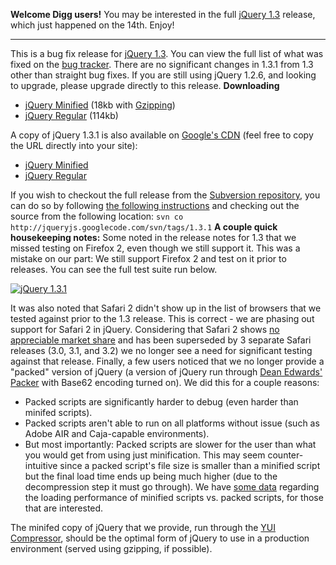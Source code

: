 **Welcome Digg users!** You may be interested in the full [jQuery
1.3](http://docs.jquery.com/Release:jQuery%201.3) release, which just
happened on the 14th. Enjoy!

* * * * *

This is a bug fix release for [jQuery
1.3](http://docs.jquery.com/Release:jQuery%201.3). You can view the full
list of what was fixed on the [bug
tracker](http://dev.jquery.com/report/30). There are no significant
changes in 1.3.1 from 1.3 other than straight bug fixes. If you are
still using jQuery 1.2.6, and looking to upgrade, please upgrade
directly to this release. **Downloading**

-   [jQuery
    Minified](http://code.google.com/p/jqueryjs/downloads/detail?name=jquery-1.3.1.min.js)
    (18kb with
    [Gzipping](http://www.julienlecomte.net/blog/2007/08/13/))
-   [jQuery
    Regular](http://code.google.com/p/jqueryjs/downloads/detail?name=jquery-1.3.1.js)
    (114kb)

A copy of jQuery 1.3.1 is also available on [Google's
CDN](http://code.google.com/apis/ajaxlibs/documentation/index.html#jquery)
(feel free to copy the URL directly into your site):

-   [jQuery
    Minified](http://ajax.googleapis.com/ajax/libs/jquery/1.3.1/jquery.min.js)
-   [jQuery
    Regular](http://ajax.googleapis.com/ajax/libs/jquery/1.3.1/jquery.js)

If you wish to checkout the full release from the [Subversion
repository](http://dev.jquery.com/browser), you can do so by following
[the following instructions](Downloading_jQuery#Subversion_.28SVN.29)
and checking out the source from the following location:
`svn co http://jqueryjs.googlecode.com/svn/tags/1.3.1` **A couple quick
housekeeping notes:** Some noted in the release notes for 1.3 that we
missed testing on Firefox 2, even though we still support it. This was a
mistake on our part: We still support Firefox 2 and test on it prior to
releases. You can see the full test suite run below.

[![jQuery
1.3.1](http://farm4.static.flickr.com/3375/3216876984_b7ecc2092b_m.jpg)](http://www.flickr.com/photos/jeresig/3216876984/ "jQuery 1.3.1 by John Resig, on Flickr")

It was also noted that Safari 2 didn't show up in the list of browsers
that we tested against prior to the 1.3 release. This is correct - we
are phasing out support for Safari 2 in jQuery. Considering that Safari
2 shows [no appreciable market
share](http://marketshare.hitslink.com/browser-market-share.aspx?qprid=2)
and has been superseded by 3 separate Safari releases (3.0, 3.1, and
3.2) we no longer see a need for significant testing against that
release. Finally, a few users noticed that we no longer provide a
"packed" version of jQuery (a version of jQuery run through [Dean
Edwards' Packer](http://dean.edwards.name/packer/) with Base62 encoding
turned on). We did this for a couple reasons:

-   Packed scripts are significantly harder to debug (even harder than
    minifed scripts).
-   Packed scripts aren't able to run on all platforms without issue
    (such as Adobe AIR and Caja-capable environments).
-   But most importantly: Packed scripts are slower for the user than
    what you would get from using just minification. This may seem
    counter-intuitive since a packed script's file size is smaller than
    a minified script but the final load time ends up being much higher
    (due to the decompression step it must go through). We have [some
    data](http://ejohn.org/blog/library-loading-speed/) regarding the
    loading performance of minified scripts vs. packed scripts, for
    those that are interested.

The minifed copy of jQuery that we provide, run through the [YUI
Compressor](http://developer.yahoo.com/yui/compressor/), should be the
optimal form of jQuery to use in a production environment (served using
gzipping, if possible).
